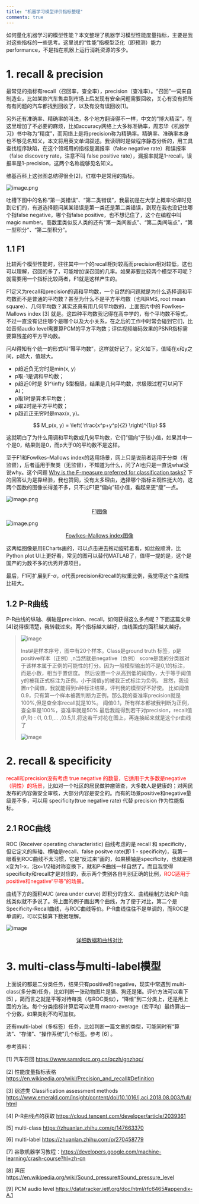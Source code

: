 ```yaml
---
title: "机器学习模型评价指标整理"
comments: true
---
```


<style>
  img {
    display: block;
    margin: 0 auto;
  }
</style>

如何量化机器学习的模型性能？本文整理了机器学习模型性能度量指标，主要是我对这些指标的一些思考。这里说的“性能”指模型泛化（即预测）能力 performance，不是指在机器上运行消耗资源的多少。

# 1. recall & precision

最常见的指标有recall（召回率，查全率），precision（查准率）。“召回”一词来自制造业，比如某款汽车售卖到市场上后发现有安全问题需要回收，关心有没有把所有有问题的汽车都找到回收了，以及有没有误回收[1]。

另外还有准确率、精确率的叫法，各个地方翻译得不一样，中文的“博大精深”，在这里增加了不必要的麻烦，比如accuracy网络上大多称准确率，周志华《机器学习》书中称为“精度”，而网络上是将precision称为精确率。精确率、准确率本身也不够见名知义，本文将用英文单词叙述。我读研时是做程序静态分析的，用工具查找程序缺陷，在这个领域用的指标是漏报率（false negative rate）和误报率（false discovery rate，注意不叫 false positive rate），漏报率就是1-recall，误报率是1-precision，这两个名称能够见名知义。


维基百科上这张图总结得很全[2]，红框中是常用的指标。


![image.png](../assets/pic/ml/wiki.png)


<!-- more -->  

吐槽下图中的名称“第一类错误”、“第二类错误”，我最初是在大学上概率论课时见到它们的，有道选择题问某某错误是第一类还是第二类错误，到现在我也没记住哪个指false negative，哪个指false positive，也不想记住了，这个在编程中叫magic number。高数里类似反人类的还有“第一类间断点”、“第二类间端点”，“第一型积分”、“第二型积分”。

## 1.1 F1
比较两个模型性能时，往往其中一个的recall相对较高而precision相对较低，这也可以理解，召回的多了，可能增加误召回的几率。如果非要比较两个模型不可呢？就需要用一个指标比较两者，F1就是这样产生的。

F1定义为recall和precision的调和平均数，一个自然的问题就是为什么选择调和平均数而不是普通的平均数？甚至为什么不是平方平均数（也叫RMS, root mean square）、几何平均数？其实还真有用几何平均数的，上面图片中的 Fowlkes–Mallows index [3] 就是。这四种平均数我记得在高中学的，有个平均数不等式，不过一直没有记住哪个是哪个以及大小关系，在之后的工作中时常会碰到它们，比如音频audio level需要算PCM的平方平均数；评估视频编码效果的PSNR指标需要算残差的平方平均数。

问AI得知有个统一的形式叫“幂平均数”，这样就好记了。定义如下，值域在x和y之间，p越大，值越大。
- p趋近负无穷时是min(x, y)
- p取-1是调和平均数；
- p趋近0时是 $1^\infty $型极限，结果是几何平均数，求极限过程可以问下AI；
- p取1时是算术平均数；
- p取2时是平方平均数；
- p趋近正无穷时是max(x, y)。

$$ M_p(x, y) = \left( \frac{x^p+y^p}{2} \right)^{1/p}  $$

这就明白了为什么用调和平均数或几何平均数，它们“偏向”于较小值，如果其中一个是0，结果则是0，而p大于0的平均数不是这样。

至于F1和Fowlkes–Mallows index的适用场景，网上只是说前者适用于分类（有监督），后者适用于聚类（无监督），不知道为什么，问了AI也只是一直说what没说why。这个问题 <a href="https://datascience.stackexchange.com/questions/36817/why-is-the-f-measure-preferred-for-classification-tasks" target="_blank">Why is the F-measure preferred for classification tasks?</a> 下的回答认为是靠经验，我也赞同，没有太多理由，选择哪个指标主观性挺大的，这两个函数的图像长得差不多，只不过F1更“偏向”较小值，看起来更“瘦”一点。

![image.png](../assets/pic/ml/f1.png)

<p style="text-align: center">
<a href="https://echarts.apache.org/examples/en/editor.html?c=surface-wave&gl=1&code=OYfQHiC2CWB2AEBeeAGA3AKFBSBDMS8AjJliAJ5RyHpmV4HIkZkAOATgKYAm0AxgBcQALyoJktUBx78hohoWZsA9nCGwArpABGndoQDstCAGcBnVoQAU2KPngBaeLZiwAlPAD0zkK1Wx1LV12TEozC2tQensnKLEPbyl_QJ09UmVWAWhlcXgAbwx4eAFlZQAbLNYALnyAXwAaQvhtXD4Aa2B2ZQ1YbgBhcuV2GoByAGIAMymRxqKAN2gTDVwygFlcavymos9vEwALZQB3GomVk05ZovheSE5YE2zYGoAmK6LXGqkuXkERMXe8AYX18P1k_wYgLgACVcLBgJwagVrtc-INhvAANrbFHwcYAZiI-IAbABOACsMxxKPGABZyQZydpaVTcddxgZabhuNwiKy2XixrhtNxSZxSfy2eNOCgJviJgAOSW48ZTKbaCbKmmTTgy0koLXsybcXCcYl8wHaia04ncWn4w1FcbcAz4lAvAyOwW4ckod3EkbU-AAXRxtSaDSaYAAgmBFviACJInECcisRF4uYrDScQNFSNFcix-NJrYo1Pp0ZZso5vPwAvwYTFkyJ5PltMZkbV2s43ZA_A1IiAvvwEysMrQAQAOSCeleEaunWg3FbZeuC04RwGAS6ZTbuL7HGUACtOIInqMhgJDp0Nvt-HX873vM1lGAABKcaDAfYCGq0lAFxYIoLnYaBOBMGpsRRZFcQrTslnYM4-FzS14COaAuAmdhcDufc2RHA5jlOc5OCDBsURHa4Dm5OBgFGNEyiGQ1OAAR2WLIcnw3EwG4tlPh8HA4DQlFgUEuwwBE6jzE2UwZKDfMpPIPjcQEuJXCkj4Bx8aJJIU6SLBqMJ5IFespOEU4enPHJ4CsST4HIDxYNMvs0QeAR4FYFBCHWa8ADo_COKw3mIckPAAKngXz9gC44rCIFB6kcUkiD87zvBeFA3EwUydhfeAuAEDR2AQaK_JMVj2AEOz4EixyctyyxkEcZhcoKzgipKqLcH8wKrCsMq-vs1gPAAam63q4vIJKRoSeAQqILxPOy_S8vazrSp6mLHlgGrIrKgAFABJCKJu2uArHIWqzr846VtM8M2Ue65ntDWo0CAA" target="_blank">F1图像</a>
</p>

![image.png](../assets/pic/ml/geo.png)

<p style="text-align: center">
<a href="https://echarts.apache.org/examples/en/editor.html?c=surface-wave&gl=1&code=OYfQHiC2CWB2AEBeeAGA3AKFBSBDMS8AjJliAJ5RyHpmV4HIkZkAOATgKYAm0AxgBcQALyoJktUBx78hohoWZsA9nCGwArpABGndoQDstCAGcBnVoQAU2KPngBaeLZiwAlPAD0zkK1Wx1LV12TEozC2tQensnKLEPbyl_QJ09UmVWAWhlcXgAbwx4eAFlZQAbLNYALnyAXwAaQvhtXD4Aa2B2ZQ1YbgBhcuV2GoByAGIAMymRxqKAN2gTDVwygFlcavymos9vEwALZQB3GomVk05ZovheSE5YE2zYGoAmK6LXGqkuXkERMXe8AYX18P1k_wYgLgACVcLBgJwagVrtc-INhvAANrbFHwcYAZiI-IAbABOACsMxxKPGABZyQZydpaVTcddxgZabhuNwiKy2XixrhtNxSZxSfy2eNOCgJviJgAOSW48ZTKbaCbKmmTTgy0koLXsybcXCcYl8wHaia04ncWn4w1FcbcAz4lAvAyOwW4ckod3EkbU-AAXRxtSaDSaYAAgmBFviACJInECcisRF4uYrDScQNFSNFcix-NJrYo1Pp0ZZso5vPwAvwYTFkyJ5PltMZkbV2s43ZA_A1IiAvvwEysMrQAQAOSCeleEaunWg3FbZeuC04RwGAS6ZTbuL7HGUACtOIInqMhgJDp0Nvt-HX873vM1lGAABKcaDAfYCGq0lAFxYIoLnYaBOBMGpsRRZFcQrTslnYM4-FzS14COaAuAmdhcDufc2RHA5jlOc5OCDBsURHa4Dm5OBgFGNEyiGQ1OAAR2WLIcnw3EwG4tlPh8HA4DQlFgUEuwwBE6jzE2UwZKDfMpPIPjcQEuJXCkj4Bx8aJJIU6SLBqMJ5IFespOEU4enPHJ4CsST4HIDxYNMvs0QeAR4FYFBCHWa8ADo_COKw3mIckPAAKngXz9gC44rCIFB6kcUkiD87zvBeFA3EwUzcS4AQNHYBBor8kxWPYAQ7PgSLHJylzvEsZB4AVF5mFyrxvHywritwfzAqsKwSv6-zWA8ABqKLepi_ryCS0aEngEKiC8Tzsv0nZOs4Aqism_zHlgKrIpKgAFABJCLdpi_arHIarLr8s61tM8M2Re643tDWo0CAA" target="_blank">Fowlkes–Mallows index图像</a>
</p>

这两幅图像是用ECharts画的，可以点击进去拖动旋转着看，如丝般顺滑，比Python plot UI上更好看，常见的图可以替代MATLAB了，值得一提的是，这个是国产的为数不多的优秀开源项目。

最后，F1可扩展到F-$\alpha$，$\alpha$代表precision和recall的权重比例，我觉得这个主观性比较大。


## 1.2 P-R曲线
P-R曲线的纵轴、横轴是precision、recall，如何获得这么多点呢？下面这篇文章[4]说得很清楚，我转载过来。两个指标越大越好，曲线围成的面积越大越好。


> ![image](../assets/pic/ml/pr_data.webp)
>
> Inst#是样本序号，图中有20个样本。Class是ground truth 标签，p是positive样本（正例）,n当然就是negative（负例） score是我的分类器对于该样本属于正例的可能性的打分。因为一般模型输出的不是0,1的标注，而是小数，相当于置信度。
然后设置一个从高到低的阈值y，大于等于阈值y的被我正式标注为正例，小于阈值y的被我正式标注为负例。
显然，我设置n个阈值，我就能得到n种标注结果，评判我的模型好不好使。
比如阈值0.9，只有第一个样本被我判断为正例，那么我的查准率precision就是100%,但是查全率recall就是10%。
阈值0.1，所有样本都被我判断为正例，查全率是100%，查准率就是50%
最后我能得到若干对precision，recall值(P,R)  :    (1, 0.1),… ,(0.5,1),将这若干对花在图上，再连接起来就是这个pr曲线了
>
> ![image](../assets/pic/ml/pr_image.webp)


# 2. recall & specificity

<span style="color: red;">recall和precision没有考虑 true negative 的数量，它适用于大多数是negative（阴性）的场景</span>，比如对一个社区的居民做肿瘤筛查，大多数人是健康的；对网民发布的内容做安全审核，大部分内容是安全的。而有的场景positive和negative量级差不多，可以用 specificity(true negative rate) 代替 precision 作为性能指标。

## 2.1 ROC曲线

ROC (Receiver operating characteristic) 曲线考虑的是 recall 和 specificity，但它定义的纵轴、横轴是recall、false positve rate(即 1 - specificity)，我第一眼看到ROC曲线不太习惯，它是“反过来”画的，如果横轴是specificity，也就是把x变为1-x，沿x=1/2轴对称变换下，就和P-R曲线一样自然了。而且我觉得specificity和recall才是对应的，表示两个类别各自判别正确的比例，<span style="color: red;">ROC适用于positive和negative“平等”的场景</span>。

曲线下方的面积AUC (area under curve) 即积分的含义、曲线绘制方法和P-R曲线类似就不多说了。将上面的例子画出两个曲线，为了便于对比，第二个是Specificity-Recall曲线，与ROC曲线等价。P-R曲线往往不是单调的，而ROC是单调的，可以实操算下数据理解。

![image](../assets/pic/ml/curve.png)

<p style="text-align: center">
<a href="https://docs.qq.com/sheet/DUWRTSW9DakRZc2R2" target="_blank">详细数据和曲线对比</a>
</p>


# 3. multi-class与multi-label模型

上面说的都是二分类任务，结果只有positive和negative，现实中常遇到 multi-class(多分类)任务，比如判断一张动物图片是猫、狗还是猪。评价方法可以看下[5] ，简而言之就是平等对待每类（与ROC类似），“降维”到二分类上，还是用上面的方法。每个分类指标计算后可以使用 macro-average（宏平均）最终算出一个分数，如果类别不均可加权。


还有multi-label（多标签）任务，比如判断一篇文章的类型，可能同时有“算法”、“存储”、“操作系统”几个标签。参考 [6] 。


参考资料：

[1] 汽车召回 <a href="https://www.samrdprc.org.cn/qczh/gnzhqc/" target="_blank">https://www.samrdprc.org.cn/qczh/gnzhqc/</a>

[2] 性能度量指标表格 <a href="https://en.wikipedia.org/wiki/Precision_and_recall#Definition" target="_blank">https://en.wikipedia.org/wiki/Precision_and_recall#Definition</a>

[3] 综述类 Classification assessment methods
<a href="https://www.emerald.com/insight/content/doi/10.1016/j.aci.2018.08.003/full/html" target="_blank">https://www.emerald.com/insight/content/doi/10.1016/j.aci.2018.08.003/full/html</a>

[4] P-R曲线点的获取 <a href="https://cloud.tencent.com/developer/article/2039361 " target="_blank">https://cloud.tencent.com/developer/article/2039361 </a>

[5] multi-class <a href="https://zhuanlan.zhihu.com/p/147663370" target="_blank">https://zhuanlan.zhihu.com/p/147663370</a>

[6] multi-label <a href="https://zhuanlan.zhihu.com/p/270458779" target="_blank">https://zhuanlan.zhihu.com/p/270458779</a>

[7] 谷歌机器学习教程：<a href="https://developers.google.com/machine-learning/crash-course?hl=zh-cn" target="_blank">https://developers.google.com/machine-learning/crash-course?hl=zh-cn</a>

[8] 声压 <a href="https://en.wikipedia.org/wiki/Sound_pressure#Sound_pressure_level" target="_blank">https://en.wikipedia.org/wiki/Sound_pressure#Sound_pressure_level</a>

[9] PCM audio level <a href="https://datatracker.ietf.org/doc/html/rfc6465#appendix-A.1" target="_blank">https://datatracker.ietf.org/doc/html/rfc6465#appendix-A.1</a>
